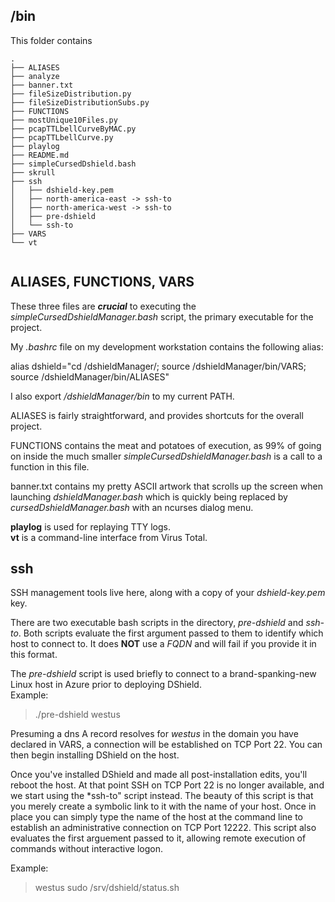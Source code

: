 ## /bin
This folder contains

```
.
├── ALIASES
├── analyze
├── banner.txt
├── fileSizeDistribution.py
├── fileSizeDistributionSubs.py
├── FUNCTIONS
├── mostUnique10Files.py
├── pcapTTLbellCurveByMAC.py
├── pcapTTLbellCurve.py
├── playlog
├── README.md
├── simpleCursedDshield.bash
├── skrull
├── ssh
│   ├── dshield-key.pem
│   ├── north-america-east -> ssh-to
│   ├── north-america-west -> ssh-to
│   ├── pre-dshield
│   └── ssh-to
├── VARS
└── vt


```

## ALIASES, FUNCTIONS, VARS
These three files are **_crucial_** to executing the *simpleCursedDshieldManager.bash* script, the primary executable for the project.

My *.bashrc* file on my development workstation contains the following alias:

alias dshield="cd /dshieldManager/; source /dshieldManager/bin/VARS; source /dshieldManager/bin/ALIASES"

I also export */dshieldManager/bin* to my current PATH.

ALIASES is fairly straightforward, and provides shortcuts for the overall project.

FUNCTIONS contains the meat and potatoes of execution, as 99% of going on inside the much smaller *simpleCursedDshieldManager.bash* is a call to a function in this file.

banner.txt contains my pretty ASCII artwork that scrolls up the screen when launching *dshieldManager.bash* which is quickly being replaced by *cursedDshieldManager.bash* with an ncurses dialog menu.


**playlog** is used for replaying TTY logs.<br>
**vt** is a command-line interface from Virus Total.

## ssh
SSH management tools live here, along with a copy of your *dshield-key.pem* key.

There are two executable bash scripts in the directory, *pre-dshield* and *ssh-to*.  Both scripts evaluate the first argument passed to them to identify which host to connect to.  It does **NOT** use a *FQDN* and will fail if you provide it in this format.

The *pre-dshield* script is used briefly to connect to a brand-spanking-new Linux host in Azure prior to deploying DShield.<br>
Example:

>./pre-dshield westus

Presuming a dns A record resolves for *westus* in the domain you have declared in VARS, a connection will be established on TCP Port 22.  You can then begin installing DShield on the host.

Once you've installed DShield and made all post-installation edits, you'll reboot the host.  At that point SSH on TCP Port 22 is no longer available, and we start using the *ssh-to" script instead.  The beauty of this script is that you merely create a symbolic link to it with the name of your host.  Once in place you can simply type the name of the host at the command line to establish an administrative connection on TCP Port 12222.  This script also evaluates the first arguement passed to it, allowing remote execution of commands without interactive logon.

Example:

>westus sudo /srv/dshield/status.sh

